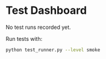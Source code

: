 # Test Dashboard

No test runs recorded yet.

Run tests with:
```bash
python test_runner.py --level smoke
```
